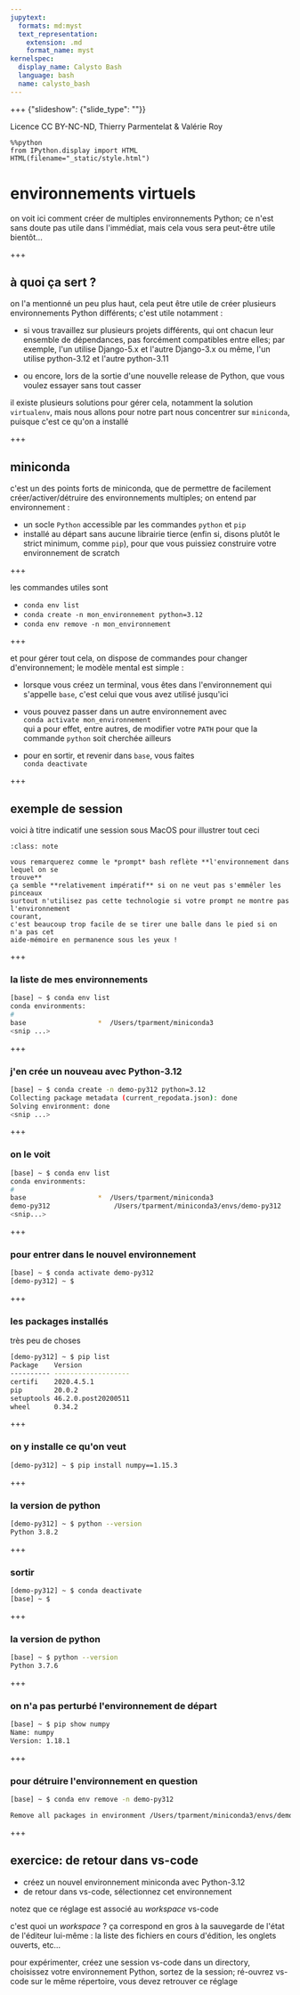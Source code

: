 ```yaml
---
jupytext:
  formats: md:myst
  text_representation:
    extension: .md
    format_name: myst
kernelspec:
  display_name: Calysto Bash
  language: bash
  name: calysto_bash
---
```


+++ {"slideshow": {"slide_type": ""}}

Licence CC BY-NC-ND, Thierry Parmentelat & Valérie Roy

```{code-cell}
%%python
from IPython.display import HTML
HTML(filename="_static/style.html")
```

# environnements virtuels

on voit ici comment créer de multiples environnements Python; ce n'est sans doute pas utile dans l'immédiat, mais cela vous sera peut-être utile bientôt...

+++

## à quoi ça sert ?

on l'a mentionné un peu plus haut, cela peut être utile de créer plusieurs environnements Python différents; c'est utile notamment :

* si vous travaillez sur plusieurs projets différents, qui ont chacun leur ensemble de
  dépendances, pas forcément compatibles entre elles;
  par exemple, l'un utilise Django-5.x et l'autre Django-3.x
  ou même, l'un utilise python-3.12 et l'autre python-3.11

* ou encore, lors de la sortie d'une nouvelle release de Python, que vous voulez essayer sans tout casser

il existe plusieurs solutions pour gérer cela, notamment la solution `virtualenv`, mais
nous allons pour notre part nous concentrer sur `miniconda`, puisque c'est ce qu'on a
installé

+++

## miniconda

c'est un des points forts de miniconda, que de permettre de facilement
créer/activer/détruire des environnements multiples; on entend par environnement :

* un socle `Python` accessible par les commandes `python` et `pip`
* installé au départ sans aucune librairie tierce (enfin si, disons plutôt le strict
  minimum, comme `pip`), pour que vous puissiez construire votre environnement de scratch

+++

les commandes utiles sont

* `conda env list`
* `conda create -n mon_environnement python=3.12`
* `conda env remove -n mon_environnement`

+++

et pour gérer tout cela, on dispose de commandes pour changer d'environnement; le modèle
mental est simple :

* lorsque vous créez un terminal, vous êtes dans l'environnement qui s'appelle `base`,
  c'est celui que vous avez utilisé jusqu'ici

* vous pouvez passer dans un autre environnement avec  
  `conda activate mon_environnement`  
  qui a pour effet, entre autres, de modifier votre `PATH` pour que la commande `python`
  soit cherchée ailleurs

* pour en sortir, et revenir dans `base`, vous faites  
  `conda deactivate`

+++

## exemple de session

voici à titre indicatif une session sous MacOS pour illustrer tout ceci

````{admonition} le prompt
:class: note

vous remarquerez comme le *prompt* bash reflète **l'environnement dans lequel on se
trouve**  
ça semble **relativement impératif** si on ne veut pas s'emmêler les pinceaux  
surtout n'utilisez pas cette technologie si votre prompt ne montre pas l'environnement
courant,  
c'est beaucoup trop facile de se tirer une balle dans le pied si on n'a pas cet
aide-mémoire en permanence sous les yeux !
````

+++

### la liste de mes environnements

```bash
[base] ~ $ conda env list
conda environments:
#
base                  *  /Users/tparment/miniconda3
<snip ...>
```

+++

### j'en crée un nouveau avec Python-3.12

```bash
[base] ~ $ conda create -n demo-py312 python=3.12
Collecting package metadata (current_repodata.json): done
Solving environment: done
<snip ...>
```

+++

### on le voit

```bash
[base] ~ $ conda env list
conda environments:
#
base                  *  /Users/tparment/miniconda3
demo-py312                /Users/tparment/miniconda3/envs/demo-py312
<snip...>
```

+++

### pour entrer dans le nouvel environnement

```bash
[base] ~ $ conda activate demo-py312
[demo-py312] ~ $
```

+++

### les packages installés

très peu de choses

```bash
[demo-py312] ~ $ pip list
Package    Version
---------- -------------------
certifi    2020.4.5.1
pip        20.0.2
setuptools 46.2.0.post20200511
wheel      0.34.2
```

+++

### on y installe ce qu'on veut

```bash
[demo-py312] ~ $ pip install numpy==1.15.3
```

+++

### la version de python

```bash
[demo-py312] ~ $ python --version
Python 3.8.2
```

+++

### sortir 

```bash
[demo-py312] ~ $ conda deactivate
[base] ~ $
```

+++

### la version de python

```bash
[base] ~ $ python --version
Python 3.7.6
```

+++

### on n'a pas perturbé l'environnement de départ

```bash
[base] ~ $ pip show numpy
Name: numpy
Version: 1.18.1
```

+++

### pour détruire l'environnement en question

```bash
[base] ~ $ conda env remove -n demo-py312

Remove all packages in environment /Users/tparment/miniconda3/envs/demo-py312:
```

+++

## exercice: de retour dans vs-code

* créez un nouvel environnement miniconda avec Python-3.12
* de retour dans vs-code, sélectionnez cet environnement

notez que ce réglage est associé au *workspace* vs-code

c'est quoi un *workspace* ? ça correspond en gros à la sauvegarde de l'état de l'éditeur
lui-même : la liste des fichiers en cours d'édition, les onglets ouverts, etc…  

pour expérimenter, créez une session vs-code dans un directory, choisissez votre
environnement Python, sortez de la session; ré-ouvrez vs-code sur le même répertoire, vous
devez retrouver ce réglage
